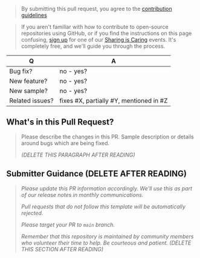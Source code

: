 > By submitting this pull request, you agree to the [contribution guidelines](https://github.com/pnp/sp-dev-fx-extensions/blob/main/CONTRIBUTING.md)

> If you aren't familiar with how to contribute to open-source repositories using GitHub, or if you find the instructions on this page confusing, [sign up](https://forms.office.com/Pages/ResponsePage.aspx?id=KtIy2vgLW0SOgZbwvQuRaXDXyCl9DkBHq4A2OG7uLpdUREZVRDVYUUJLT1VNRDM4SjhGMlpUNzBORy4u) for one of our [Sharing is Caring](https://pnp.github.io/sharing-is-caring/#pnp-sic-events) events. It's completely free, and we'll guide you through the process.


|        Q        |                    A                    |
| --------------- | --------------------------------------- |
| Bug fix?        | no - yes?                               |
| New feature?    | no - yes?                               |
| New sample?     | no - yes?                               |
| Related issues? | fixes #X, partially #Y, mentioned in #Z |

## What's in this Pull Request?

> Please describe the changes in this PR. Sample description or details around bugs which are being fixed.
> 
> _(DELETE THIS PARAGRAPH AFTER READING)_

## Submitter Guidance (DELETE AFTER READING)
> 
> *Please update this PR information accordingly. We'll use this as part of our release notes in monthly communications.*
>
> *Pull requests that do not follow this template will be automatically rejected.*
> 
> *Please target your PR to `main` branch.*
>
> *Remember that this repository is maintained by community members who volunteer their time to help. Be courteous and patient.*
> _(DELETE THIS SECTION AFTER READING)_

